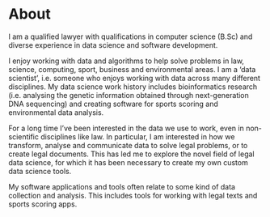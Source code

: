 # About

I am a qualified lawyer with qualifications in computer science (B.Sc) and diverse experience in data science and software development.

I enjoy working with data and algorithms to help solve problems in law, science, computing, sport, business and environmental areas. I am a ‘data scientist’, i.e. someone who enjoys working with data across many different disciplines. My data science work history includes bioinformatics research (i.e. analysing the genetic information obtained through next-generation DNA sequencing) and creating software for sports scoring and environmental data analysis.

For a long time I’ve been interested in the data we use to work, even in non-scientific disciplines like law. In particular, I am interested in how we transform, analyse and communicate data to solve legal problems, or to create legal documents. This has led me to explore the novel field of legal data science, for which it has been necessary to create my own custom data science tools.

My software applications and tools often relate to some kind of data collection and analysis. This includes tools for working with legal texts and sports scoring apps.
